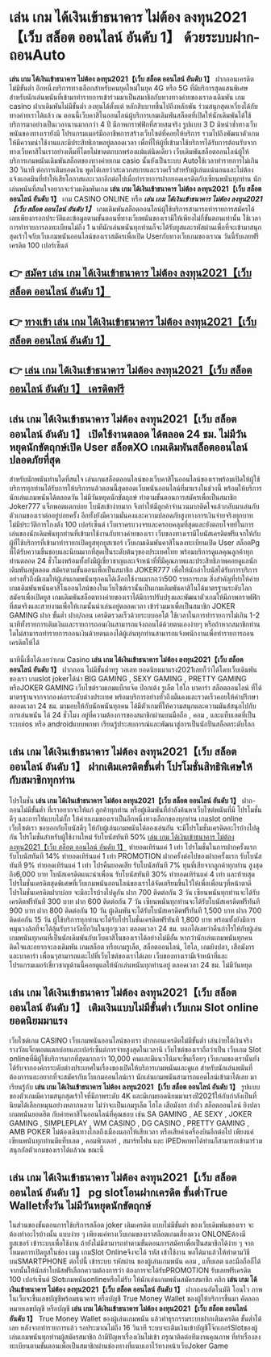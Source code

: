 # เล่น เกม ได้เงินเข้าธนาคาร ไม่ต้อง ลงทุน2021【เว็บ สล็อต ออนไลน์ อันดับ 1】  ด้วยระบบฝาก-ถอนAuto

**เล่น เกม ได้เงินเข้าธนาคาร ไม่ต้อง ลงทุน2021【เว็บ สล็อต ออนไลน์ อันดับ 1】** ฝากถอนเครดิต ไม่มีขั้นต่ำ  อีกหนึ่งบริการทางเลือกสำหรับคนยุคใหม่ในยุค 4G หรือ 5G ที่มีบริการสุดแสนพิเศษสำหรับนักเล่นพนันที่เข้ามาทำรายการเข้าร่วมมาเป็นสมาชิกกับทางทางค่ายของเราลงเดิมพัน เกม casino  ฝากเดิมพันไม่มีขั้นต่ำ ลงทุนได้ตั้งแต่ หลักสิบบาทขึ้นไปถึงหลักพัน ร่วมสนุกสุดเหวี่ยงได้กับทางค่ายเราได้แล้ว ณ ตอนนี้เว็บคาสิโนออนไลน์ผู้บริการเกมเดิมพันสล็อตที่เปิดให้นักเดิมพันได้ใช้บริการมาอย่างเป็นเวลานานมากกว่า 4 ปี มีภาพกราฟฟิกที่สวยสมจริง รูปแบบ 3 D
มิหนำซ้ำทางเว็บพนันของทางเรายังมี โปรแกรมเมอร์มืออาชีพการสร้างเว็บไซต์ที่คอยให้บริการ  รวมไปถึงพัฒนาตัวเกมให้มีความน่าใช้งานและมีประสิทธิภาพอยู่ตลอดเวลา เพื่อที่ให้ผู้ที่เข้ามาใช้บริการได้รับการต้อนรับจากทางเว็บคาสิโนเราอย่างเต็มที่โดยไม่ขาดตกบกพร่องแม้แต่นิดเดียว เว็บเดิมพันสล็อตออนไลน์ผู้ให้บริการเกมพนันเดิมพันสล็อตของทางค่ายเกม casio นั้นยังเป็นระบบ Autoใช้เวลาทำรายการไม่เกิน 30 วินาที ต่อการเติมยอดเงิน พูดได้เลยว่าสะดวกสบายและรวดเร็วสำหรับผู้เล่นแน่นอนและไม่ต้องแจ้งแอดมินที่ทำให้เสียโอกาสและเวลาอีกต่อไปเมื่อทำรายการฝากยอดเครดิตกับเซียนพนันทุกท่าน
นักเล่นพนันที่สนใจอยากจะร่วมเดิมพันเกม **เล่น เกม ได้เงินเข้าธนาคาร ไม่ต้อง ลงทุน2021【เว็บ สล็อต ออนไลน์ อันดับ 1】** เกม CASINO ONLINE หรือ ***เล่น เกม ได้เงินเข้าธนาคาร ไม่ต้อง ลงทุน2021【เว็บ สล็อต ออนไลน์ อันดับ 1】*** เกมเดิมพันสล็อตออนไลน์ผู้ใช้บริการสามารถทำรายการสมัครได้เลยเพียงกรอกประวัติและข้อมูลตามขั้นตอนที่ทางเว็บพนันของเรามีให้เพียงไม่กี่ขั้นตอนเท่านั้น ใช้เวลาการทำรายการลงทะเบียนไม่ถึง 1 นาทีนักเล่นพนันทุกท่านก็จะได้รับยูสและรหัสผ่านเพื่อที่จะเข้ามาสนุกสุดเร้าใจกับเว็บเกมพนันออนไลน์ของเราสมัครเพื่อเปิด Userกับทางเว็บเกมของเราณ วันนี้รับเลยฟรีเครดิต 100 เปอร์เซ็นต์ 

## 👉 [สมัคร เล่น เกม ได้เงินเข้าธนาคาร ไม่ต้อง ลงทุน2021【เว็บ สล็อต ออนไลน์ อันดับ 1】](https://archa888.com/)
## 👉 [ทางเข้า เล่น เกม ได้เงินเข้าธนาคาร ไม่ต้อง ลงทุน2021【เว็บ สล็อต ออนไลน์ อันดับ 1】](https://archa888.com/)
## 👉 [เล่น เกม ได้เงินเข้าธนาคาร ไม่ต้อง ลงทุน2021【เว็บ สล็อต ออนไลน์ อันดับ 1】 เครดิตฟรี](https://archa888.com/)

## เล่น เกม ได้เงินเข้าธนาคาร ไม่ต้อง ลงทุน2021【เว็บ สล็อต ออนไลน์ อันดับ 1】 เปิดใช้งานตลอด ได้ตลอด 24 ชม. ไม่มีวันหยุดนักขัตฤกษ์เปิด User สล็อตXO เกมเดิมพันสล็อตออนไลน์ปลอดภัยที่สุด

สำหรับนักพนันท่านใดที่สนใจ เล่นเกมสล็อตออนไลน์ของเว็บคาสิโนออนไลน์ของเราพร้อมเปิดให้ผู้ใช้บริการทุกท่านได้รับการให้บริการแล้วตอนนี้สุดยอดเว็บพนันออนไลน์ที่มาแรงในช่วงนี้ พร้อมให้บริการนักเล่นเกมพนันได้ตลอดวัน ไม่มีวันหยุดนักขัตฤกษ์ ทำตามขั้นตอนการสมัครเพื่อเป็นสมาชิก Joker777 แจ็กพอตแตกบ่อย โบนัสเข้าง่ายมาก จึงทำให้มีลูกค้าจำนวนมากติดใจแล้วกลับมาเล่นกับตัวเกมของเราต่ออยู่บ่อยครั้ง อีกทั้งยังมีความมั่นคงและความปลอดภัยสูงทางการเงินจ่ายจริงทุกบาทไม่มีประวัติการโกงตัง 100 เปอร์เซ็นต์ เว็บเราครบวงจรและครอบคลุมที่สุดและยังตอบโจทย์ในการเล่นของนักเดิมพันทุกท่านที่เข้ามาใช้งานกับทางค่ายของเรา
เว็บของทางเรามีโบนัสเครดิตฟรีแจกให้กับผู้ที่ใช้บริการที่เข้ามาทำรายกเปิดยูสทุกยูสเซอร์ เว็บเกมเดิมพันคาสิโนลงทะเบียนเปิด User สล็อตPg ที่ได้รับความชื่นชอบและนิยมมากที่สุดเป็นระดับต้นๆของประเทศไทย พร้อมบริการดูแลคุณลูกค้าทุกท่านตลอด 24 ชั่วโมงพร้อมทั้งยังมีผู้เชี่ยวชาญและเจ้าหน้าที่ที่มีคุณภาพและประสิทธิภาพคอยดูแลนักเดิมพันอยู่ตลอด สมัครตามขั้นตอนเพื่อเป็นสมาชิก JOKER777 เพื่อให้นักล่าโบนัสได้รับการบริการอย่างทั่วถึงมีเกมให้ผู้เล่นเกมพนันทุกคนได้เลือกใช้งานมากกว่า500 รายการเกม
สิ่งสำคัญที่ทำให้ค่ายเกมเดิมพันพนันคาสิโนออนไลน์ของในเว็บไซต์เรานั้นเป็นเกมเดิมพันคาสิโนได้มาตรฐานระดับโลก สมัครเพื่อเปิดยูส  เกมเดิมพันสล็อตทางค่ายของเราได้มีการปรับปรุงและพัฒนาตัวเกมให้มีภาพกราฟฟิกที่สมจริงและสวยงามเพื่อให้เกมนั้นน่าเล่นอยู่ตลอดเวลา เข้าร่วมมาเพื่อเป็นสมาชิก JOKER GAMING ฝาก ขั้นต่ำ ฝาก/ถอน เครดิตรวดเร็วด้วยระบบออโต้ ใช้เวลาในการทำรายการไม่เกิน 1-2 นาทีทั้งรายการเติมเงินและรายการถอนเงินสามารถแจ้งถอนได้ด้วยตนเองง่ายๆ หรือถ้าหากสมาชิกท่านใดไม่สามารถทำรายการถอนเงินด้วยตนเองได้ผู้เล่นทุกท่านสามารถแจ้งพนักงานเพื่อทำรายการถอนเครดิตให้ได้

นาทีนี้เชื่อได้เลยว่าเกม Casino **เล่น เกม ได้เงินเข้าธนาคาร ไม่ต้อง ลงทุน2021【เว็บ สล็อต ออนไลน์ อันดับ 1】** ฝากถอน ไม่มีขั้นต่ำทรู วอเลท ยอดนิยมมาแรง2021เลยก็ว่าได้โดยเว็บเดิมพันของเรา เกมslot jokerได้นำ BIG GAMING , SEXY GAMING , PRETTY GAMING หรือJOKER GAMING เว็บไซต์รวมเกมแบ็กแจ๊ค ป๊อกเด้ง รูเล็ต ไฮโล บาคาร่า สล็อตออนไลน์ ที่ได้มาตรฐานจากจากองค์กรระดับต่างประเทศ พร้อมบริการอย่างทั่วถึงมั่นคงและรวดเร็วคอยให้คำปรึกษา ตลอดเวลา 24 ชม. มามอบให้กับนักพนันทุกคน ได้มีตัวเกมที่ให้ความสนุกและความมันส์สนุกไปกับการเล่นพนัน ได้ 24 ชั่วโมง อยู่ที่ความต้องการของสมาชิกผ่านบนมือถือ , คอม , และแท็บเลตที่เป็นระบบios หรือ androidแบบพกพา เรียนรู้ประสบการณ์และพัฒนาสู่การเป็นนักปั่นสล็อตระดับโลก

## เล่น เกม ได้เงินเข้าธนาคาร ไม่ต้อง ลงทุน2021【เว็บ สล็อต ออนไลน์ อันดับ 1】 ฝากเติมเครดิตขั้นต่ำ โปรโมชั่นสิทธิพิเศษให้กับสมาชิกทุกท่าน

โปรโมชั่น **เล่น เกม ได้เงินเข้าธนาคาร ไม่ต้อง ลงทุน2021【เว็บ สล็อต ออนไลน์ อันดับ 1】** ฝาก-ถอนไม่มีขั้นต่ำ ที่เราอยากจะให้แก่  ลูกค้าทุกท่าน หรือผู้เดิมพันที่กำลังค้นหาเว็บไซต์พนันที่มี โปรโมชั่นดีๆ และการให้แบบไม่กั๊ก ให้ค่ายเกมของเราเป็นอีกหนึ่งทางเลือกของทุกท่าน เกมslot online เว็บไซต์เรา ขอบอกกับโบนัสดีๆ ให้กับผู้เล่นเกมพนันได้ลองเล่นกัน จะมีโปรโมชั่นเครดิตอะไรบ้างไปดูกัน
โปรโมชั่นสำหรับผู้ใช้งานใหม่ รับโบนัสทันที 50% [เล่น เกม ได้เงินเข้าธนาคาร ไม่ต้อง ลงทุน2021【เว็บ สล็อต ออนไลน์ อันดับ 1】](https://archa888.com/) ทำยอดเทิร์นแค่ 1 เท่า
โปรโมชั่นในการฝากครั้งแรก รับโบนัสทันที 14% ทำยอดเทิร์นแค่ 1 เท่า
 PROMOTION ฝากครั้งต่อไปของฝากครั้งแรก รับโบนัสทันที 9% ทำยอดเทิร์นแค่ 1 เท่า
โปรคืนยอดเสีย รับโบนัสทันที 7% ทุนที่เสียจากลูกค้าทุกท่าน สูงสุดถึง6,000 บาท
โบนัสเครดิตแนะนำเพื่อน รับโบนัสทันที 30% ทำยอดเทิร์นแค่ 4 เท่า
และท้ายสุดโปรโมชั่นเครดิตสุดพิเศษที่เว็บเกมพนันออนไลน์ของเราได้จัดเตรียมขึ้นไว้ให้เพื่อเพื่อนๆที่หน้าตาดี โปรโมชั่นเครดิตฝากบ่อย จะมีอะไรบ้างไปดูกัน
ฝาก 700 ติดต่อกัน 3 วัน เซียนพนันทุกท่านจะได้รับเครดิตฟรีทันที 300 บาท
ฝาก 600 ติดต่อกัน 7 วัน เซียนพนันทุกท่านจะได้รับโบนัสเครดิตฟรีทันที 900 บาท
ฝาก 800 ติดต่อกัน 10 วัน ผู้เดิมพันจะได้รับโบนัสเครดิตฟรีทันที 1,500 บาท
ฝาก 700 ติดต่อกัน 15 วัน ผู้ใช้บริการทุกท่านจะได้รับโปรโมชั่นเครดิตฟรีทันที 1,800 บาท
พร้อมทั้งยังมีการหมุนวงล้อที่จะได้ลุ้นรับรางวัลบิ๊กวินในทุกๆเวลา ตลอดเวลา 24 ชม. บอกได้เลยว่าคืนกำไรให้กับผู้เล่นเกมพนันทุกคนที่เป็นนักเดิมพันกับเว็บคาสิโนของเราได้อย่างไม่มีอั้น หากว่านักเล่นเกมพนันทุกคนติดใจและอยากจะลงเดิมพัน เกมสล็อต หรือเกมรูเล็ต, สล็อตออนไลน์, ไฮโล, เกมยิงปลา, เสือมังกร และบาคาร่า เพื่อนๆสามารถแตะไปที่เว็บไซต์ของเราได้เลย เว็บของทางเรามีเจ้าหน้าที่และโปรแกรมเมอร์เชี่ยวชาญด้านนี้คอยดูแลให้นักเล่นพนันทุกท่านอยู่ ตลอดเวลา 24 ชม. ไม่มีวันหยุด

## เล่น เกม ได้เงินเข้าธนาคาร ไม่ต้อง ลงทุน2021【เว็บ สล็อต ออนไลน์ อันดับ 1】 เติมเงินแบบไม่มีขั้นต่ำ  เว็บเกม Slot online ยอดนิยมมาแรง

เว็บไซต์เกม CASINO เว็บเกมพนันออนไลน์ของเรา ฝากถอนเครดิตไม่มีขั้นต่ำ เล่นง่ายได้เงินจริง รางวัลแจ็กพอตแตกบ่อยและเปอร์เซ็นต์การจ่ายสูงสุดในเวลานี เว็บไซต์ของเราถือว่าเป็น เว็บเกม Slot onlineที่มีผู้ใช้บริการมากที่สุดมากกว่า 10,000 คนและมีแนวโน้มจะขึ้นเรื่อยๆ เว็บเกมของเรานั้นยังได้รับจากองค์กรระดับต่างประเทศในเรื่องของเปิดให้บริการเกมพนันและดูแล สำหรับนักเล่นพนันที่ต้องการและอยากที่จะสมัครกับเว็บเกมออนไลน์เรา นักเล่นเกมพนันสามารถแอดไลน์เข้ามาได้เลย
	มาเรียนรู้กับ **เล่น เกม ได้เงินเข้าธนาคาร ไม่ต้อง ลงทุน2021【เว็บ สล็อต ออนไลน์ อันดับ 1】** รูปแบบของตัวเกมมีความสนุกสุดเร้าใจที่มีภาพระดับ 4K และมีเกมยอดนิยมมาแรงปี2021ให้กับกำลังเป็นที่นิยมได้เลือกหมุนอย่างหลากหลาย  ไม่ว่าจะเป็นเกมรูเล็ต ไฮโล เสือมังกร กำถั่ว สล็อตออนไลน์ ยิงปลา เกมพนันยอดฮิต กับค่ายคาสิโนออนไลน์ที่คุณชอบ เช่น SA GAMING , AE SEXY , JOKER GAMING , SIMPLEPLAY , WM CASINO , DG CASINO , PRETTY GAMING , AMB POKER  ไม่ต้องเดินทางไกลถึงเมืองนอกให้เสียเวลา หรือเสียค่าเครื่องบินอีกต่อไป เพียงแค่เซียนพนันทุกท่านมีแท็บเลต , คอมพิวเตอร์ , สมาร์ทโฟน และ iPEDพกพาได้ท่านก็สามารถเข้ามาร่วมสนุกกัลตัวเกมของเราได้แล้วณ ขณะนี้

## เล่น เกม ได้เงินเข้าธนาคาร ไม่ต้อง ลงทุน2021【เว็บ สล็อต ออนไลน์ อันดับ 1】 pg slotโอนฝากเครดิต ขั้นต่ำTrue Walletทั้งวัน ไม่มีวันหยุดนักขัตฤกษ์

ในส่วนของขั้นตอนการใช้บริการสล็อต joker เติมเครดิต แบบไม่มีขั้นต่ำ ของเว็บเดิมพันของเรา จะต้องทำอะไรบ้างนั้น แบบง่าย ๆ เพียงแค่ทางเว็บเกมของเราสล็อตเกมเสี่ยงดวง ONLONEต้องมี ยูสเซอร์ เข้าระบบเพื่อใช้งาน ถ้ายังไม่มีสามารถทำตามขั้นตอนการสมัครเพื่อเป็นสมาชิกได้ง่าย ๆ จากโหมดการเปิดยูสในช่อง เมนู เกมSlot Onlineจึงจะได้ รหัส เข้าใช้งาน พอได้มาแล้วให้ทำตามวิธีบนSMARTPHONE ต่อไปนี้
เข้าระบบ รหัสผ่าน  ของผู้เล่นเกมพนัน คอม , แท็บเลต และมือถือก็ได้
จากนั้นให้นักล่าโบนัสฟรีเลือกความต้องการว่า ต้องการจะได้รับPROMOTION รับเลยฟรีเครดิต 100 เปอร์เซ็นต์  Slotเกมพนันonlineหรือไม่รับ
ให้นักเล่นเกมพนันสมัครสมาชิก คลิก **เล่น เกม ได้เงินเข้าธนาคาร ไม่ต้อง ลงทุน2021【เว็บ สล็อต ออนไลน์ อันดับ 1】** ฝากถอนอัตโนมัติ โอนไว ภาพในเว็บจะขึ้นเลขบัญชีพร้อมธนาคาร หรือบัญชี True Money Wallet ของผู้ให้บริการขึ้นมา
คัดลอกหมายเลขบัญชี หรือบัญชี **เล่น เกม ได้เงินเข้าธนาคาร ไม่ต้อง ลงทุน2021【เว็บ สล็อต ออนไลน์ อันดับ 1】** True Money Wallet ของผู้เล่นเกมพนัน แล้วทำธุรกรรมระบบฝากเติมเครดิต ขั้นต่ำได้เลย
หลังจากทำรายการแล้ว รอประมาณไม่ถึง 16 วินาที ระบบจะเติมเงินเข้าบัญชีโจ๊กเกอร์Slotของผู้เล่นเกมพนันทุกท่านผู้สมัครสมาชิก
ถ้ามีปัญหาเรื่องเงินไม่เข้า กรุณาติดต่อทีมงานคุณภาพ ที่ทำเรื่องลงทะเบียนตามขั้นตอนเพื่อเป็นสมาชิกผ่านช่องทางที่แนบเอาไว้ทางหน้าเว็บJoker Game


